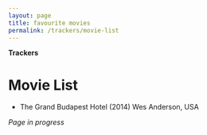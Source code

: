```yaml
---
layout: page
title: favourite movies
permalink: /trackers/movie-list
---
```


<b>Trackers</b> 

<h1>Movie List</h1>

- The Grand Budapest Hotel (2014) Wes Anderson, USA


<i>Page in progress</i>

<style>
  .wrapper {
    max-width: 58em;
  }
</style>